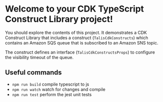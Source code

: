 # Welcome to your CDK TypeScript Construct Library project!

You should explore the contents of this project. It demonstrates a CDK Construct Library that includes a construct (`TalisCdkConstructs`)
which contains an Amazon SQS queue that is subscribed to an Amazon SNS topic.

The construct defines an interface (`TalisCdkConstructsProps`) to configure the visibility timeout of the queue.

## Useful commands

- `npm run build` compile typescript to js
- `npm run watch` watch for changes and compile
- `npm run test` perform the jest unit tests
